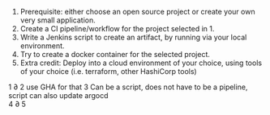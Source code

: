 1. Prerequisite: either choose an open source project or create your own very small application.
2. Create a CI pipeline/workflow for the project selected in 1.
3. Write a Jenkins script to create an artifact, by running via your local environment.
4. Try to create a docker container for the selected project.
5. Extra credit: Deploy into a cloud environment of your choice, using tools of your choice (i.e. terraform, other HashiCorp tools)

1 ∂
2 use GHA for that
3 Can be a script, does not have to be a pipeline, script can also update argocd  
4 ∂
5 

